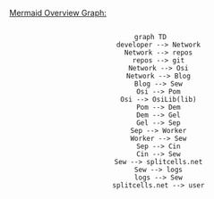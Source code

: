 <a href="https://github.com/mermaid-js/mermaid-cli">Mermaid Overview Graph:</a>

<div align="center">
    <code class="mermaid">
graph TD
    developer --> Network
    Network --> repos
    repos --> git
    Network --> Osi
    Network --> Blog
    Blog --> Sew
    Osi --> Pom
    Osi --> OsiLib(lib)
    Pom --> Dem
    Dem --> Gel
    Gel --> Sep
    Sep --> Worker
    Worker --> Sew
    Sep --> Cin
    Cin --> Sew
    Sew --> splitcells.net
    Sew --> logs
    logs --> Sew
    splitcells.net --> user
    </code>
</div>
<script src="https://cdn.jsdelivr.net/npm/mermaid/dist/mermaid.min.js"></script>